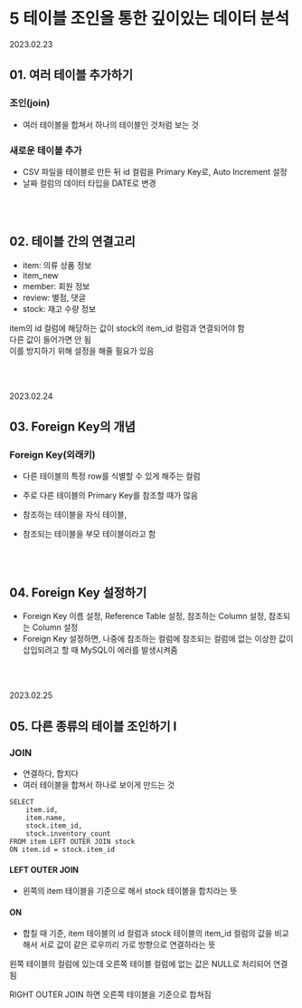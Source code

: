 # 5 테이블 조인을 통한 깊이있는 데이터 분석

2023.02.23

## 01. 여러 테이블 추가하기

### 조인(join)
- 여러 테이블을 합쳐서 하나의 테이블인 것처럼 보는 것

### 새로운 테이블 추가
- CSV 파일을 테이블로 만든 뒤 id 컬럼을 Primary Key로, Auto Increment 설정
- 날짜 컬럼의 데이터 타입을 DATE로 변경

<br/><br/>

## 02. 테이블 간의 연결고리
- item: 의류 상품 정보
- item_new
- member: 회원 정보
- review: 별점, 댓글
- stock: 재고 수량 정보

item의 id 컬럼에 해당하는 값이 stock의 item_id 컬럼과 연결되어야 함  
다른 값이 들어가면 안 됨  
이를 방지하기 위해 설정을 해줄 필요가 있음

<br/><br/>

2023.02.24

## 03. Foreign Key의 개념

### Foreign Key(외래키)
- 다른 테이블의 특정 row를 식별할 수 있게 해주는 컬럼
- 주로 다른 테이블의 Primary Key를 참조할 때가 많음

- 참조하는 테이블을 자식 테이블,
- 참조되는 테이블을 부모 테이블이라고 함

<br/><br/>

## 04. Foreign Key 설정하기
- Foreign Key 이름 설정, Reference Table 설정, 참조하는 Column 설정, 참조되는 Column 설정
- Foreign Key 설정하면, 나중에 참조하는 컬럼에 참조되는 컬럼에 없는 이상한 값이 삽입되려고 할 때 MySQL이 에러를 발생시켜줌

<br/><br/>

2023.02.25

## 05. 다른 종류의 테이블 조인하기 I

### JOIN
- 연결하다, 합치다
- 여러 테이블을 합쳐서 하나로 보이게 만드는 것
```MySQL
SELECT
    item.id,
    item.name,
    stock.item_id,
    stock.inventory_count
FROM item LEFT OUTER JOIN stock
ON item.id = stock.item_id
```
#### LEFT OUTER JOIN
- 왼쪽의 item 테이블을 기준으로 해서 stock 테이블을 합치라는 뜻

#### ON
- 합칠 때 기준, item 테이블의 id 컬럼과 stock 테이블의 item_id 컬럼의 값을 비교해서 서로 값이 같은 로우끼리 가로 방향으로 연결하라는 뜻

왼쪽 테이블의 컬럼에 있는데 오른쪽 테이블 컬럼에 없는 값은 NULL로 처리되어 연결됨  

RIGHT OUTER JOIN 하면 오른쪽 테이블을 기준으로 합쳐짐
